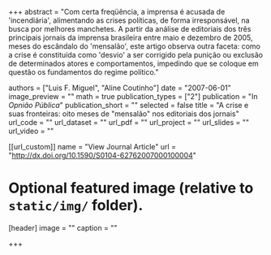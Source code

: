 +++
abstract = "Com certa freqüência, a imprensa é acusada de 'incendiária', alimentando as crises políticas, de forma irresponsável, na busca por melhores manchetes.
A partir da análise de editoriais dos três principais jornais da imprensa brasileira entre maio e dezembro de 2005, meses do escândalo do 'mensalão', este artigo
observa outra faceta: como a crise é constituída como 'desvio' a ser corrigido pela punição ou exclusão de determinados atores e comportamentos, impedindo que se 
coloque em questão os fundamentos do regime político."

authors = ["Luis F. Miguel", "Aline Coutinho"]
date = "2007-06-01"
image_preview = ""
math = true
publication_types = ["2"]
publication = "In *Opnião Pública*"
publication_short = ""
selected = false
title = "A crise e suas fronteiras: oito meses de "mensalão" nos editoriais dos jornais"
url_code = ""
url_dataset = ""
url_pdf = ""
url_project = ""
url_slides = ""
url_video = ""

[[url_custom]]
name = "View Journal Article"
url = "http://dx.doi.org/10.1590/S0104-62762007000100004"

# Optional featured image (relative to `static/img/` folder).
[header]
image = ""
caption = ""

+++
